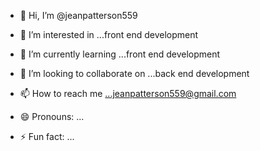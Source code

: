 - 👋 Hi, I’m @jeanpatterson559
- 👀 I’m interested in ...front end development
- 🌱 I’m currently learning ...front end development
- 💞️ I’m looking to collaborate on ...back end development
- 📫 How to reach me ...jeanpatterson559@gmail.com

- 😄 Pronouns: ...
- ⚡ Fun fact: ...

<!---
jeanpatterson559/jeanpatterson559 is a ✨ special ✨ repository because its `README.md` (this file) appears on your GitHub profile.
You can click the Preview link to take a look at your changes.
--->
